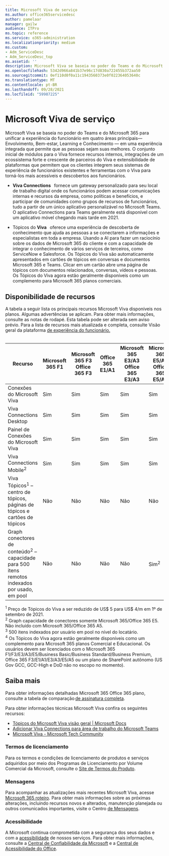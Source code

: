 ```yaml
---
title: Microsoft Viva de serviço
ms.author: office365servicedesc
author: pamelaar
manager: gailw
audience: ITPro
ms.topic: reference
ms.service: o365-administration
ms.localizationpriority: medium
ms.custom:
- Adm_ServiceDesc
- Adm_ServiceDesc_top
ms.assetid: ''
description: Microsoft Viva se baseia no poder do Teams e do Microsoft 365 para unificar a experiência do funcionário em quatro áreas principais— Envolvimento, Bem-estar, Learning e Conhecimento — em uma experiência integrada que permite que as pessoas sejam suas melhores.
ms.openlocfilehash: 5342d966a841b37e96c17d830a722455b372aa50
ms.sourcegitcommit: 0ef110d0f0a11c1943560373e0f022364053640c
ms.translationtype: MT
ms.contentlocale: pt-BR
ms.lasthandoff: 09/28/2021
ms.locfileid: "59987225"
---
```

# <a name="microsoft-viva-service-description"></a>Microsoft Viva de serviço

Microsoft Viva se baseia no poder do Teams e do Microsoft 365 para unificar a experiência do funcionário em quatro áreas principais— Envolvimento, Bem-estar, Learning e Conhecimento — em uma experiência integrada que permite que as pessoas sejam suas melhores. O conjunto inicial de módulos para o Viva fornece recursos internos, integrações de um ecossistema forte e crescente de parceiros do Viva e extensibilidade de plataformas que permitem que os clientes integrem seus sistemas de experiência de funcionários existentes e ferramentas com o Viva para torná-los mais acessíveis e descobertos aos funcionários.

- **Viva Connections**   fornece um gateway personalizado para seu local de trabalho digital onde os funcionários podem acessar comunicações internas e recursos da empresa, como políticas e benefícios, e participar de comunidades como grupos de recursos de funcionários, tudo a partir de um único aplicativo personalizável no Microsoft Teams. O aplicativo Connections para Teams geralmente está disponível com um aplicativo móvel chegando mais tarde em 2021.

- Tópicos do **Viva**   oferece uma experiência de descoberta de conhecimento que ajuda as pessoas a se conectarem a informações e especialistas em toda a empresa. Usando a AI para fazer um raciocínio sobre os dados de Microsoft 365 do cliente e com a capacidade de integrar o conhecimento de vários serviços de terceiros, como ServiceNow e Salesforce. Os Tópicos do Viva são automaticamente apresentados em cartões de tópicos em conversas e documentos Microsoft 365 e Teams. Clicar em um cartão abre uma página de tópicos com documentos relacionados, conversas, vídeos e pessoas. Os Tópicos do Viva agora estão geralmente disponíveis como um complemento para Microsoft 365 planos comerciais.

## <a name="feature-availability"></a>Disponibilidade de recursos

A tabela a seguir lista os principais recursos Microsoft Viva disponíveis nos planos. Algumas advertências se aplicam. Para obter mais informações, consulte as notas de rodapé. Esta tabela pode ser alterada sem aviso prévio. Para a lista de recursos mais atualizada e completa, consulte Visão geral da plataforma [de experiência do funcionário.](https://www.microsoft.com/microsoft-viva/overview)<br><br>

| Recurso  | Microsoft 365 F1  | Microsoft 365 F3 <br/>Office 365 F3 | Office 365 E1/A1  | Microsoft 365 E3/A3 <br/>Office 365 E3/A3  | Microsoft 365 E5/A5 <br/>Office 365 E5/A5   | Microsoft 365 Business Basic  | Microsoft 365 Business Standard  | Microsoft 365 Business Premium  | Tópicos do Viva<sup>4</sup> <br/>Complemento |
|---------|----------|----------------------|-------------|-----------------------------|------------------------------|----------------------|-------------------------|------------------------|-----------------------|
| Conexões do Microsoft Viva  | Sim  | Sim  | Sim  | Sim  | Sim  | Sim  | Sim  | Sim  | Não  |
| Viva Connections Desktop  | Sim  | Sim  | Sim  | Sim  | Sim  | Sim  | Sim  | Sim  | Não  |
| Painel de Conexões do Microsoft Viva  | Sim  | Sim  | Sim  | Sim  | Sim  | Sim  | Sim  | Sim  | Não  |
| Viva Connections Mobile<sup>2</sup>  | Sim  | Sim  | Sim  | Sim  | Sim  | Sim  | Sim  | Sim  | Não  |
| Viva Tópicos<sup>1</sup> – centro de tópicos, páginas de tópicos e cartões de tópicos  | Não  | Não  | Não  | Não  | Não  | Não  | Não  | Não  | Sim  |
| Graph conectores de conteúdo<sup>2</sup> – capacidade para<sup></sup> 500 itens remotos indexados por usado, em pool  | Não  | Não  | Não  | Não  | Sim<sup>2</sup>  | Não  | Não  | Não  | Sim  |

<sup>1</sup> Preço de Tópicos do Viva a ser reduzido de US$ 5 para US$ 4/m em 1º de setembro de 2021. <br/>
<sup>2</sup> Graph capacidade de conectores somente Microsoft 365/Office 365 E5. Não incluído com Microsoft 365/Office 365 A5. <br/>
<sup>3</sup> 500 itens indexados por usuário em pool no nível do locatário. <br/>
<sup>4</sup> Os Tópicos do Viva agora estão geralmente disponíveis como um complemento para Microsoft 365 planos Comercial e Educacional. Os usuários devem ser licenciados com o Microsoft 365 F1/F3/E3/A3/E5/Business Basic/Business Standard/Business Premium, Office 365 F3/E1/A1/E3/A3/E5/A5 ou um plano de SharePoint autônomo (US Gov GCC, GCC-High e DoD não no escopo no momento).

## <a name="learn-more"></a>Saiba mais

Para obter informações detalhadas Microsoft 365 Office 365 plano, consulte a tabela de comparação [de assinatura completa](https://www.microsoft.com/microsoft-365/compare-microsoft-365-enterprise-plans).

Para obter informações técnicas Microsoft Viva confira os seguintes recursos:

- [Tópicos do Microsoft Viva visão geral | Microsoft Docs](/microsoft-365/knowledge/topic-experiences-overview)
- [Adicionar Viva Connections para área de trabalho do Microsoft Teams](/sharepoint/viva-connections)
- [Microsoft Viva - Microsoft Tech Community](https://techcommunity.microsoft.com/t5/microsoft-viva/ct-p/MicrosoftViva)

### <a name="licensing-terms"></a>Termos de licenciamento

Para os termos e condições de licenciamento de produtos e serviços adquiridos por meio dos Programas de Licenciamento por Volume Comercial da Microsoft, consulte o [Site de Termos do Produto](https://www.microsoft.com/licensing/terms/).

### <a name="messaging"></a>Mensagens

Para acompanhar as atualizações mais recentes Microsoft Viva, acesse [Microsoft 365 roteiro](https://www.microsoft.com/microsoft-365/roadmap). Para obter mais informações sobre as próximas alterações, incluindo recursos novos e alterados, manutenção planejada ou outros comunicados importantes, visite o Centro [de Mensagens](/microsoft-365/admin/manage/message-center).

### <a name="accessibility"></a>Acessibilidade

A Microsoft continua comprometida com a segurança dos seus dados e com a [acessibilidade](https://www.microsoft.com/trust-center/compliance/accessibility) de nossos serviços. Para obter mais informações, consulte a [Central de Confiabilidade da Microsoft](https://www.microsoft.com/trust-center) e a [Central de Acessibilidade do Office](https://support.office.com/article/ecab0fcf-d143-4fe8-a2ff-6cd596bddc6d).
